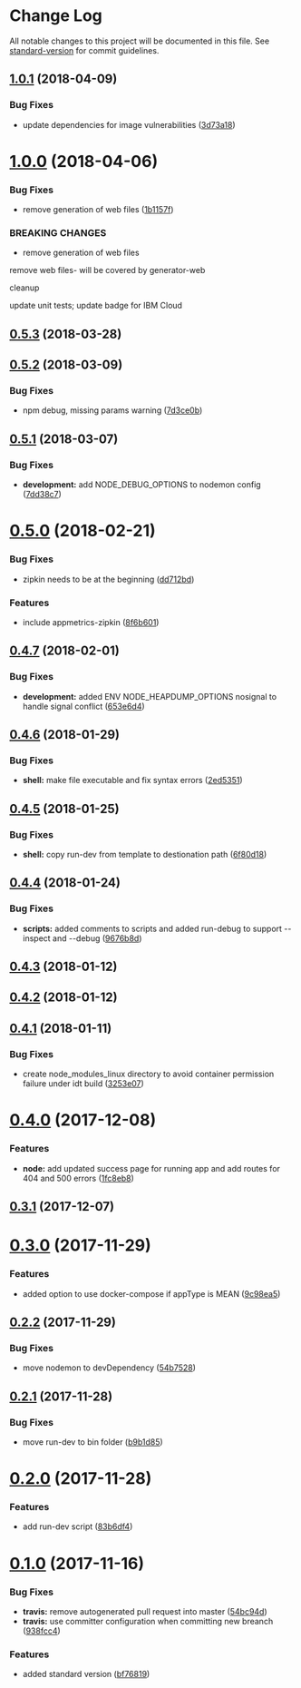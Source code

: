 # Change Log

All notable changes to this project will be documented in this file. See [standard-version](https://github.com/conventional-changelog/standard-version) for commit guidelines.

<a name="1.0.1"></a>
## [1.0.1](https://github.com/ibm-developer/generator-ibm-core-node-express/compare/v1.0.0...v1.0.1) (2018-04-09)


### Bug Fixes

* update dependencies for image vulnerabilities ([3d73a18](https://github.com/ibm-developer/generator-ibm-core-node-express/commit/3d73a18))



<a name="1.0.0"></a>
# [1.0.0](https://github.com/ibm-developer/generator-ibm-core-node-express/compare/v0.5.3...v1.0.0) (2018-04-06)


### Bug Fixes

* remove generation of web files ([1b1157f](https://github.com/ibm-developer/generator-ibm-core-node-express/commit/1b1157f))


### BREAKING CHANGES

* remove generation of web files

remove web files- will be covered by generator-web

cleanup

update unit tests; update badge for IBM Cloud



<a name="0.5.3"></a>
## [0.5.3](https://github.com/ibm-developer/generator-ibm-core-node-express/compare/v0.5.2...v0.5.3) (2018-03-28)



<a name="0.5.2"></a>
## [0.5.2](https://github.com/ibm-developer/generator-ibm-core-node-express/compare/v0.5.1...v0.5.2) (2018-03-09)


### Bug Fixes

* npm debug, missing params warning ([7d3ce0b](https://github.com/ibm-developer/generator-ibm-core-node-express/commit/7d3ce0b))



<a name="0.5.1"></a>
## [0.5.1](https://github.com/ibm-developer/generator-ibm-core-node-express/compare/v0.5.0...v0.5.1) (2018-03-07)


### Bug Fixes

* **development:** add NODE_DEBUG_OPTIONS to nodemon config ([7dd38c7](https://github.com/ibm-developer/generator-ibm-core-node-express/commit/7dd38c7))



<a name="0.5.0"></a>
# [0.5.0](https://github.com/ibm-developer/generator-ibm-core-node-express/compare/v0.4.7...v0.5.0) (2018-02-21)


### Bug Fixes

* zipkin needs to be at the beginning ([dd712bd](https://github.com/ibm-developer/generator-ibm-core-node-express/commit/dd712bd))


### Features

* include appmetrics-zipkin ([8f6b601](https://github.com/ibm-developer/generator-ibm-core-node-express/commit/8f6b601))



<a name="0.4.7"></a>
## [0.4.7](https://github.com/ibm-developer/generator-ibm-core-node-express/compare/v0.4.6...v0.4.7) (2018-02-01)


### Bug Fixes

* **development:** added ENV NODE_HEAPDUMP_OPTIONS nosignal to handle signal conflict ([653e6d4](https://github.com/ibm-developer/generator-ibm-core-node-express/commit/653e6d4))



<a name="0.4.6"></a>
## [0.4.6](https://github.com/ibm-developer/generator-ibm-core-node-express/compare/v0.4.5...v0.4.6) (2018-01-29)


### Bug Fixes

* **shell:** make file executable and fix syntax errors ([2ed5351](https://github.com/ibm-developer/generator-ibm-core-node-express/commit/2ed5351))



<a name="0.4.5"></a>
## [0.4.5](https://github.com/ibm-developer/generator-ibm-core-node-express/compare/v0.4.4...v0.4.5) (2018-01-25)


### Bug Fixes

* **shell:** copy run-dev from template to destionation path ([6f80d18](https://github.com/ibm-developer/generator-ibm-core-node-express/commit/6f80d18))



<a name="0.4.4"></a>
## [0.4.4](https://github.com/ibm-developer/generator-ibm-core-node-express/compare/v0.4.3...v0.4.4) (2018-01-24)


### Bug Fixes

* **scripts:** added comments to scripts and added run-debug to support --inspect and --debug ([9676b8d](https://github.com/ibm-developer/generator-ibm-core-node-express/commit/9676b8d))



<a name="0.4.3"></a>
## [0.4.3](https://github.com/ibm-developer/generator-ibm-core-node-express/compare/v0.4.2...v0.4.3) (2018-01-12)



<a name="0.4.2"></a>
## [0.4.2](https://github.com/ibm-developer/generator-ibm-core-node-express/compare/v0.4.1...v0.4.2) (2018-01-12)



<a name="0.4.1"></a>
## [0.4.1](https://github.com/ibm-developer/generator-ibm-core-node-express/compare/v0.4.0...v0.4.1) (2018-01-11)


### Bug Fixes

* create node_modules_linux directory to avoid container permission failure under idt build ([3253e07](https://github.com/ibm-developer/generator-ibm-core-node-express/commit/3253e07))



<a name="0.4.0"></a>
# [0.4.0](https://github.com/ibm-developer/generator-ibm-core-node-express/compare/v0.3.1...v0.4.0) (2017-12-08)


### Features

* **node:** add updated success page for running app and add routes for 404 and 500 errors ([1fc8eb8](https://github.com/ibm-developer/generator-ibm-core-node-express/commit/1fc8eb8))



<a name="0.3.1"></a>
## [0.3.1](https://github.com/ibm-developer/generator-ibm-core-node-express/compare/v0.3.0...v0.3.1) (2017-12-07)

<a name="0.3.0"></a>
# [0.3.0](https://github.com/ibm-developer/generator-ibm-core-node-express/compare/v0.2.1...v0.3.0) (2017-11-29)

### Features

* added option to use docker-compose if appType is MEAN ([9c98ea5](https://github.com/ibm-developer/generator-ibm-core-node-express/commit/9c98ea5))


## [0.2.2](https://github.com/ibm-developer/generator-ibm-core-node-express/compare/v0.2.1...v0.2.2) (2017-11-29)


### Bug Fixes

* move nodemon to devDependency ([54b7528](https://github.com/ibm-developer/generator-ibm-core-node-express/commit/54b7528))



<a name="0.2.1"></a>
## [0.2.1](https://github.com/ibm-developer/generator-ibm-core-node-express/compare/v0.2.0...v0.2.1) (2017-11-28)


### Bug Fixes

* move run-dev to bin folder ([b9b1d85](https://github.com/ibm-developer/generator-ibm-core-node-express/commit/b9b1d85))



<a name="0.2.0"></a>
# [0.2.0](https://github.com/ibm-developer/generator-ibm-core-node-express/compare/v0.1.0...v0.2.0) (2017-11-28)


### Features

* add run-dev script ([83b6df4](https://github.com/ibm-developer/generator-ibm-core-node-express/commit/83b6df4))



<a name="0.1.0"></a>
# [0.1.0](https://github.com/ibm-developer/generator-ibm-core-node-express/compare/v0.0.75...v0.1.0) (2017-11-16)


### Bug Fixes

* **travis:** remove autogenerated pull request into master ([54bc94d](https://github.com/ibm-developer/generator-ibm-core-node-express/commit/54bc94d))
* **travis:** use committer configuration when committing new breanch ([938fcc4](https://github.com/ibm-developer/generator-ibm-core-node-express/commit/938fcc4))


### Features

* added standard version ([bf76819](https://github.com/ibm-developer/generator-ibm-core-node-express/commit/bf76819))
